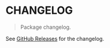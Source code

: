 # CHANGELOG

> Package changelog.

See [GitHub Releases](https://github.com/stdlib-js/assert-has-async-await-support/releases) for the changelog.